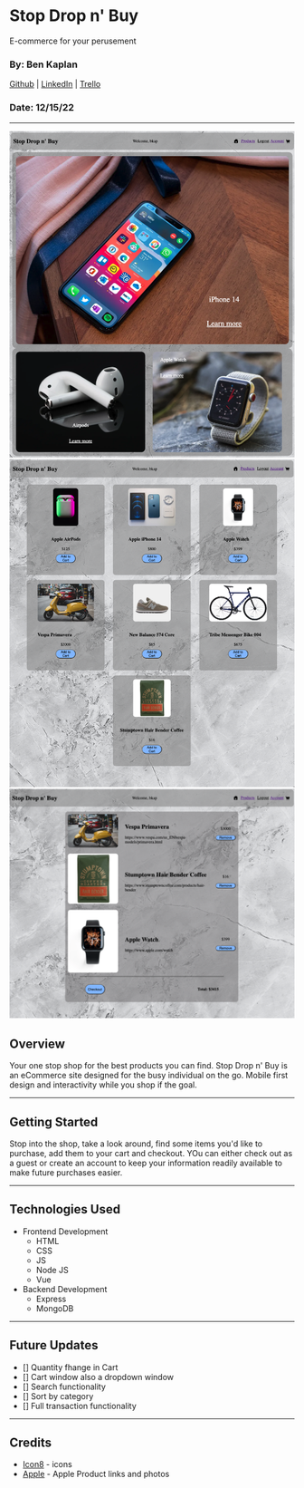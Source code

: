 # Stop Drop n' Buy

E-commerce for your perusement

### By: Ben Kaplan

[Github](https://github.com/JBenKaplan) | [LinkedIn](https://www.linkedin.com/in/jbenkaplan/) | [Trello](https://trello.com/b/OnIFmJb6/stop-drop-and-buy) <br />

### Date: 12/15/22

---

![homepage](client/src/assets/homepage.png)
![allproducts](client/src/assets/allproducts.png)
![cart](client/src/assets/cart.png)

## Overview

Your one stop shop for the best products you can find. Stop Drop n' Buy is an eCommerce site designed for the busy individual on the go. Mobile first design and interactivity while you shop if the goal.

---

## Getting Started

Stop into the shop, take a look around, find some items you'd like to purchase, add them to your cart and checkout. YOu can either check out as a guest or create an account to keep your information readily available to make future purchases easier.

---

## Technologies Used

- Frontend Development
  - HTML
  - CSS
  - JS
  - Node JS
  - Vue
- Backend Development
  - Express
  - MongoDB

---

## Future Updates

- [] Quantity fhange in Cart
- [] Cart window also a dropdown window
- [] Search functionality
- [] Sort by category
- [] Full transaction functionality

---

## Credits

- [Icon8](https://icons8.com/) - icons
- [Apple](https://apple.com) - Apple Product links and photos
